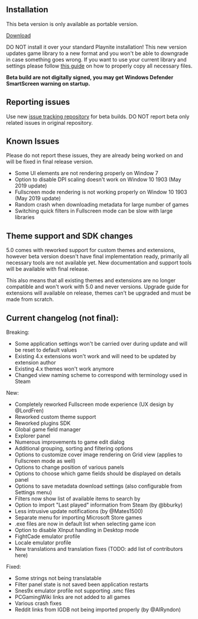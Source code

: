 ## Installation

This beta version is only available as portable version.

[Download](https://www.playnite.link/download/Beta5.zip)

DO NOT install it over your standard Playnite installation! This new version updates game library to a new format and you won't be able to downgrade in case something goes wrong. If you want to use your current library and settings please follow [this guide](https://github.com/JosefNemec/Playnite/wiki/Testing-beta-version) on how to properly copy all necessary files.

**Beta build are not digitally signed, you may get Windows Defender SmartScreen warning on startup.**

## Reporting issues

Use new [issue tracking repository](https://github.com/JosefNemec/Playnite.Testing/issues) for beta builds. DO NOT report beta only related issues in original repository.

## Known Issues
Please do not report these issues, they are already being worked on and will be fixed in final release version.

* Some UI elements are not rendering properly on Window 7
* Option to disable DPI scaling doesn't work on Window 10 1903 (May 2019 update)
* Fullscreen mode rendering is not working properly on Window 10 1903 (May 2019 update)
* Random crash when downloading metadata for large number of games
* Switching quick filters in Fullscreen mode can be slow with large libraries

## Theme support and SDK changes

5.0 comes with reworked support for custom themes and extensions, however beta version doesn't have final implementation ready, primarily all necessary tools are not available yet. New documentation and support tools will be available with final release.

This also means that all existing themes and extensions are no longer compatible and won't work with 5.0 and never versions. Upgrade guide for extensions will available on release, themes can't be upgraded and must be made from scratch.

## Current changelog (not final):

Breaking:
* Some application settings won't be carried over during update and will be reset to default values
* Existing 4.x extensions won't work and will need to be updated by extension author
* Existing 4.x themes won't work anymore
* Changed view naming scheme to correspond with terminology used in Steam

New:
* Completely reworked Fullscreen mode experience (UX design by @LordFren)
* Reworked custom theme support
* Reworked plugins SDK
* Global game field manager
* Explorer panel
* Numerous improvements to game edit dialog
* Additional grouping, sorting and filtering options
* Options to customize cover image rendering on Grid view (applies to Fullscreen mode as well)
* Options to change position of various panels
* Options to choose which game fields should be displayed on details panel
* Options to save metadata download settings (also configurable from Settings menu)
* Filters now show list of available items to search by
* Option to import "Last played" information from Steam (by @bburky)
* Less intrusive update notifications (by @Mates1500)
* Separate menu for importing Microsoft Store games
* .exe files are now in default list when selecting game icon
* Option to disable XInput handling in Desktop mode
* FightCade emulator profile
* Locale emulator profile
* New translations and translation fixes (TODO: add list of contributors here)

Fixed:
* Some strings not being translatable
* Filter panel state is not saved been application restarts
* Snes9x emulator profile not supporting .smc files
* PCGamingWiki links are not added to all games
* Various crash fixes
* Reddit links from IGDB not being imported properly (by @AIRyndon)
